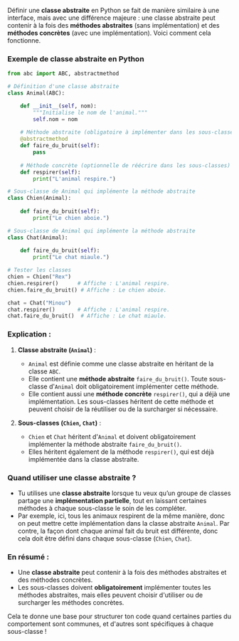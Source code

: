 Définir une **classe abstraite** en Python se fait de manière similaire à une interface, mais avec une différence majeure : une classe abstraite peut contenir à la fois des **méthodes abstraites** (sans implémentation) et des **méthodes concrètes** (avec une implémentation). Voici comment cela fonctionne.

### Exemple de classe abstraite en Python

```python
from abc import ABC, abstractmethod

# Définition d'une classe abstraite
class Animal(ABC):

    def __init__(self, nom):
        """Initialise le nom de l'animal."""
        self.nom = nom
    
    # Méthode abstraite (obligatoire à implémenter dans les sous-classes)
    @abstractmethod
    def faire_du_bruit(self):
        pass
    
    # Méthode concrète (optionnelle de réécrire dans les sous-classes)
    def respirer(self):
        print("L'animal respire.")

# Sous-classe de Animal qui implémente la méthode abstraite
class Chien(Animal):
    
    def faire_du_bruit(self):
        print("Le chien aboie.")

# Sous-classe de Animal qui implémente la méthode abstraite
class Chat(Animal):
    
    def faire_du_bruit(self):
        print("Le chat miaule.")

# Tester les classes
chien = Chien("Rex")
chien.respirer()      # Affiche : L'animal respire.
chien.faire_du_bruit() # Affiche : Le chien aboie.

chat = Chat("Minou")
chat.respirer()       # Affiche : L'animal respire.
chat.faire_du_bruit()  # Affiche : Le chat miaule.
```

### Explication :

1. **Classe abstraite (`Animal`)** :
   - `Animal` est définie comme une classe abstraite en héritant de la classe `ABC`.
   - Elle contient une **méthode abstraite** `faire_du_bruit()`. Toute sous-classe d'`Animal` doit obligatoirement implémenter cette méthode.
   - Elle contient aussi une **méthode concrète** `respirer()`, qui a déjà une implémentation. Les sous-classes héritent de cette méthode et peuvent choisir de la réutiliser ou de la surcharger si nécessaire.

2. **Sous-classes (`Chien`, `Chat`)** :
   - `Chien` et `Chat` héritent d'`Animal` et doivent obligatoirement implémenter la méthode abstraite `faire_du_bruit()`.
   - Elles héritent également de la méthode `respirer()`, qui est déjà implémentée dans la classe abstraite.

### Quand utiliser une classe abstraite ?

- Tu utilises une **classe abstraite** lorsque tu veux qu’un groupe de classes partage une **implémentation partielle**, tout en laissant certaines méthodes à chaque sous-classe le soin de les compléter.
- Par exemple, ici, tous les animaux respirent de la même manière, donc on peut mettre cette implémentation dans la classe abstraite `Animal`. Par contre, la façon dont chaque animal fait du bruit est différente, donc cela doit être défini dans chaque sous-classe (`Chien`, `Chat`).

### En résumé :
- Une **classe abstraite** peut contenir à la fois des méthodes abstraites et des méthodes concrètes.
- Les sous-classes doivent **obligatoirement** implémenter toutes les méthodes abstraites, mais elles peuvent choisir d'utiliser ou de surcharger les méthodes concrètes.

Cela te donne une base pour structurer ton code quand certaines parties du comportement sont communes, et d'autres sont spécifiques à chaque sous-classe !